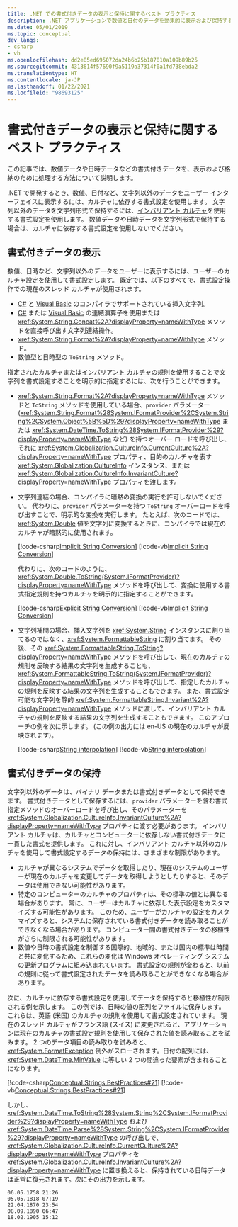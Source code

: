 ```yaml
---
title: .NET での書式付きデータの表示と保持に関するベスト プラクティス
description: .NET アプリケーションで数値と日付のデータを効果的に表示および保持する方法について説明します。
ms.date: 05/01/2019
ms.topic: conceptual
dev_langs:
- csharp
- vb
ms.openlocfilehash: dd2e85ed695072da24b6b25b187810a109b89b25
ms.sourcegitcommit: 4313614f57690f9a5119a37314f0a1fd738ebda2
ms.translationtype: HT
ms.contentlocale: ja-JP
ms.lasthandoff: 01/22/2021
ms.locfileid: "98693125"
---
```

# <a name="best-practices-for-displaying-and-persisting-formatted-data"></a>書式付きデータの表示と保持に関するベスト プラクティス

この記事では、数値データや日時データなどの書式付きデータを、表示および格納のために処理する方法について説明します。

.NET で開発するとき、数値、日付など、文字列以外のデータをユーザー インターフェイスに表示するには、カルチャに依存する書式設定を使用します。 文字列以外のデータを文字列形式で保持するには、[インバリアント カルチャ](xref:System.Globalization.CultureInfo.InvariantCulture)を使用する書式設定を使用します。 数値データや日時データを文字列形式で保持する場合は、カルチャに依存する書式設定を使用しないでください。

## <a name="displaying-formatted-data"></a>書式付きデータの表示

数値、日時など、文字列以外のデータをユーザーに表示するには、ユーザーのカルチャ設定を使用して書式設定します。 既定では、以下のすべてで、書式設定操作での現在のスレッド カルチャが使用されます。

- [C#](../../csharp/language-reference/tokens/interpolated.md) と [Visual Basic](../../visual-basic/programming-guide/language-features/strings/interpolated-strings.md) のコンパイラでサポートされている挿入文字列。
- [C#](../../csharp/language-reference/operators/addition-operator.md#string-concatenation) または [Visual Basic](../../visual-basic/programming-guide/language-features/operators-and-expressions/concatenation-operators.md) の連結演算子を使用または <xref:System.String.Concat%2A?displayProperty=nameWithType> メソッドを直接呼び出す文字列連結操作。
- <xref:System.String.Format%2A?displayProperty=nameWithType> メソッド。
- 数値型と日時型の `ToString` メソッド。

指定されたカルチャまたは[インバリアント カルチャ](xref:System.Globalization.CultureInfo.InvariantCulture)の規則を使用することで文字列を書式設定することを明示的に指定するには、次を行うことができます。

- <xref:System.String.Format%2A?displayProperty=nameWithType> メソッドと `ToString` メソッドを使用している場合、`provider` パラメーター (<xref:System.String.Format%28System.IFormatProvider%2CSystem.String%2CSystem.Object%5B%5D%29?displayProperty=nameWithType> または <xref:System.DateTime.ToString%28System.IFormatProvider%29?displayProperty=nameWithType> など) を持つオーバー ロードを呼び出し、それに <xref:System.Globalization.CultureInfo.CurrentCulture%2A?displayProperty=nameWithType> プロパティ、目的のカルチャを表す <xref:System.Globalization.CultureInfo> インスタンス、または <xref:System.Globalization.CultureInfo.InvariantCulture?displayProperty=nameWithType> プロパティを渡します。

- 文字列連結の場合、コンパイラに暗黙の変換の実行を許可しないでください。 代わりに、`provider` パラメーターを持つ `ToString` オーバーロードを呼び出すことで、明示的な変換を実行します。 たとえば、次のコードでは、<xref:System.Double> 値を文字列に変換するときに、コンパイラでは現在のカルチャが暗黙的に使用されます。

  [!code-csharp[Implicit String Conversion](./snippets/best-practices-strings/csharp/tostring/Program.cs#1)]
  [!code-vb[Implicit String Conversion](./snippets/best-practices-strings/vb/tostring/Program.vb#1)]

  代わりに、次のコードのように、<xref:System.Double.ToString(System.IFormatProvider)?displayProperty=nameWithType> メソッドを呼び出して、変換に使用する書式指定規則を持つカルチャを明示的に指定することができます。

  [!code-csharp[Explicit String Conversion](./snippets/best-practices-strings/csharp/tostring/Program.cs#2)]
  [!code-vb[Implicit String Conversion](./snippets/best-practices-strings/vb/tostring/Program.vb#2)]

- 文字列補間の場合、挿入文字列を <xref:System.String> インスタンスに割り当てるのではなく、<xref:System.FormattableString> に割り当てます。 その後、その <xref:System.FormattableString.ToString?displayProperty=nameWithType> メソッドを呼び出して、現在のカルチャの規則を反映する結果の文字列を生成することも、<xref:System.FormattableString.ToString(System.IFormatProvider)?displayProperty=nameWithType> メソッドを呼び出して、指定したカルチャの規則を反映する結果の文字列を生成することもできます。 また、書式設定可能な文字列を静的 <xref:System.FormattableString.Invariant%2A?displayProperty=nameWithType> メソッドに渡して、インバリアント カルチャの規則を反映する結果の文字列を生成することもできます。 このアプローチの例を次に示します。 (この例の出力には en-US の現在のカルチャが反映されます)。

  [!code-csharp[String interpolation](./snippets/best-practices-strings/csharp/formattable/Program.cs)]
  [!code-vb[String interpolation](./snippets/best-practices-strings/vb/formattable/Program.vb)]

## <a name="persisting-formatted-data"></a>書式付きデータの保持

文字列以外のデータは、バイナリ データまたは書式付きデータとして保持できます。 書式付きデータとして保存するには、`provider` パラメーターを含む書式指定メソッドのオーバーロードを呼び出し、そのパラメーターを <xref:System.Globalization.CultureInfo.InvariantCulture%2A?displayProperty=nameWithType> プロパティに渡す必要があります。 インバリアント カルチャは、カルチャとコンピューターに依存しない書式付きデータに一貫した書式を提供します。 これに対し、インバリアント カルチャ以外のカルチャを使用して書式設定するデータの保持には、さまざまな制限があります。

- カルチャが異なるシステムでデータを取得したり、現在のシステムのユーザーが現在のカルチャを変更してデータを取得しようとしたりすると、そのデータは使用できない可能性があります。
- 特定のコンピューターのカルチャのプロパティは、その標準の値とは異なる場合があります。 常に、ユーザーはカルチャに依存した表示設定をカスタマイズする可能性があります。 このため、ユーザーがカルチャの設定をカスタマイズすると、システムに保存されている書式付きデータを読み取ることができなくなる場合があります。 コンピューター間の書式付きデータの移植性がさらに制限される可能性があります。
- 数値や日時の書式設定を制御する国際的、地域的、または国内の標準は時間と共に変化するため、これらの変化は Windows オペレーティング システムの更新プログラムに組み込まれています。 書式設定の規則が変わると、以前の規則に従って書式設定されたデータを読み取ることができなくなる場合があります。

次に、カルチャに依存する書式設定を使用してデータを保持すると移植性が制限される例を示します。 この例では、日時の値の配列をファイルに保存します。 これらは、英語 (米国) のカルチャの規則を使用して書式設定されています。 現在のスレッド カルチャがフランス語 (スイス) に変更されると、アプリケーションは現在のカルチャの書式設定規則を使用して保存された値を読み取ることを試みます。 2 つのデータ項目の読み取りを試みると、<xref:System.FormatException> 例外がスローされます。日付の配列には、<xref:System.DateTime.MinValue> に等しい 2 つの間違った要素が含まれることになります。

[!code-csharp[Conceptual.Strings.BestPractices#21](~/samples/snippets/csharp/VS_Snippets_CLR/conceptual.strings.bestpractices/cs/persistence.cs#21)]
[!code-vb[Conceptual.Strings.BestPractices#21](~/samples/snippets/visualbasic/VS_Snippets_CLR/conceptual.strings.bestpractices/vb/persistence.vb#21)]

しかし、<xref:System.DateTime.ToString%28System.String%2CSystem.IFormatProvider%29?displayProperty=nameWithType> および <xref:System.DateTime.Parse%28System.String%2CSystem.IFormatProvider%29?displayProperty=nameWithType> の呼び出しで、<xref:System.Globalization.CultureInfo.CurrentCulture%2A?displayProperty=nameWithType> プロパティを <xref:System.Globalization.CultureInfo.InvariantCulture%2A?displayProperty=nameWithType> に置き換えると、保持されている日時データは正常に復元されます。次にその出力を示します。

```console
06.05.1758 21:26
05.05.1818 07:19
22.04.1870 23:54
08.09.1890 06:47
18.02.1905 15:12
```

